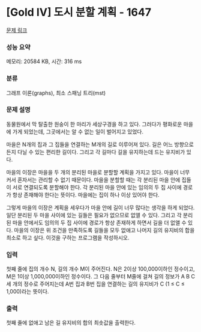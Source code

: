 # [Gold IV] 도시 분할 계획 - 1647 

[문제 링크](https://www.acmicpc.net/problem/1647) 

### 성능 요약

메모리: 20584 KB, 시간: 316 ms

### 분류

그래프 이론(graphs), 최소 스패닝 트리(mst)

### 문제 설명

<p>동물원에서 막 탈출한 원숭이 한 마리가 세상구경을 하고 있다. 그러다가 평화로운 마을에 가게 되었는데, 그곳에서는 알 수 없는 일이 벌어지고 있었다.</p>

<p>마을은 N개의 집과 그 집들을 연결하는 M개의 길로 이루어져 있다. 길은 어느 방향으로든지 다닐 수 있는 편리한 길이다. 그리고 각 길마다 길을 유지하는데 드는 유지비가 있다.</p>

<p>마을의 이장은 마을을 두 개의 분리된 마을로 분할할 계획을 가지고 있다. 마을이 너무 커서 혼자서는 관리할 수 없기 때문이다. 마을을 분할할 때는 각 분리된 마을 안에 집들이 서로 연결되도록 분할해야 한다. 각 분리된 마을 안에 있는 임의의 두 집 사이에 경로가 항상 존재해야 한다는 뜻이다. 마을에는 집이 하나 이상 있어야 한다.</p>

<p>그렇게 마을의 이장은 계획을 세우다가 마을 안에 길이 너무 많다는 생각을 하게 되었다. 일단 분리된 두 마을 사이에 있는 길들은 필요가 없으므로 없앨 수 있다. 그리고 각 분리된 마을 안에서도 임의의 두 집 사이에 경로가 항상 존재하게 하면서 길을 더 없앨 수 있다. 마을의 이장은 위 조건을 만족하도록 길들을 모두 없애고 나머지 길의 유지비의 합을 최소로 하고 싶다. 이것을 구하는 프로그램을 작성하시오.</p>

### 입력 

 <p>첫째 줄에 집의 개수 N, 길의 개수 M이 주어진다. N은 2이상 100,000이하인 정수이고, M은 1이상 1,000,000이하인 정수이다. 그 다음 줄부터 M줄에 걸쳐 길의 정보가 A B C 세 개의 정수로 주어지는데 A번 집과 B번 집을 연결하는 길의 유지비가 C (1 ≤ C ≤ 1,000)라는 뜻이다.</p>

### 출력 

 <p>첫째 줄에 없애고 남은 길 유지비의 합의 최솟값을 출력한다.</p>

